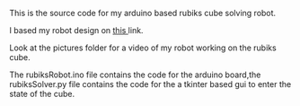 This is the source code for my arduino based rubiks cube solving robot.

I based my robot design on <a href="https://www.instructables.com/id/Rubiks-Cube-Solver/">this </a> link.

Look at the pictures folder for a video of my robot working on the rubiks cube.

The rubiksRobot.ino file contains the code for the arduino board,the rubiksSolver.py file contains the code for the a tkinter based gui to enter the state of the cube.







